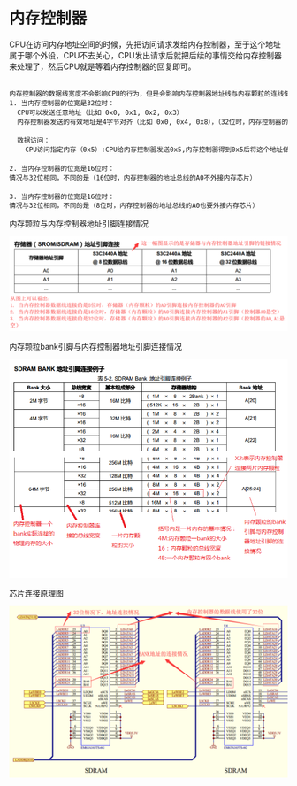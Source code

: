 # 内存控制器
<div>
CPU在访问内存地址空间的时候，先把访问请求发给内存控制器，至于这个地址属于哪个外设，CPU不去关心，CPU发出请求后就把后续的事情交给内存控制器来处理了，然后CPU就是等着内存控制器的回复即可。
</div>
</br>

```sh
内存控制器的数据线宽度不会影响CPU的行为，但是会影响内存控制器地址线与内存颗粒的连线情况情况：
1. 当内存控制器的位宽是32位时：
  CPU可以发送任意地址（比如 0x0, 0x1, 0x2, 0x3）
  内存控制器发送的有效地址是4字节对齐（比如 0x0, 0x4, 0x8），（32位时，内存控制器的地址总线的A0,A1不外接内存芯片引脚，从程序猿的角度看，地址是四字节对齐）

  数据访问：
    CPU访问指定内存（0x5）:CPU给内存控制器发送0x5,内存控制器得到0x5后将这个地址做4字节对齐处理（32位时，内存控制器的地址总线的A0,A1不外接内存芯片），然后将这个通过地址总线发送出去，等到内存控制器获取到这个4字节大小的数据后，在将数据按照CPU的需求进行处理，将处理后的结果发送给CPU。

2. 当内存控制器的位宽是16位时：
情况与32位相同，不同的是（16位时，内存控制器的地址总线的A0不外接内存芯片）

3. 当内存控制器的位宽是16位时：
情况与32位相同，不同的是（8位时，内存控制器的地址总线的A0也要外接内存芯片）
```

<div>内存颗粒与内存控制器地址引脚连接情况</div>

![](../../image/ARM/1.png)

<div>内存颗粒bank引脚与内存控制器地址引脚连接情况</div>

![](../../image/ARM/2.png)

<div>芯片连接原理图</div>

![](../../image/ARM/3.png)
